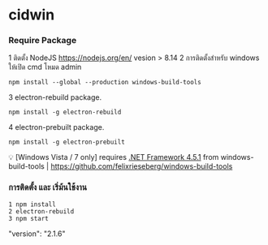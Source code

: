 # cidwin
### Require Package
1 ติดตั้ง NodeJS https://nodejs.org/en/ vesion > 8.14
2 การติดตั้งสำหรับ windows ให้เปิด cmd โหมด admin 
```
npm install --global --production windows-build-tools
``` 
3 electron-rebuild package.
```
npm install -g electron-rebuild
``` 
4 electron-prebuilt package.
```
npm install -g electron-prebuilt
``` 
 
:bulb: [Windows Vista / 7 only] requires [.NET Framework 4.5.1](http://www.microsoft.com/en-us/download/details.aspx?id=40773)
from windows-build-tools  | https://github.com/felixrieseberg/windows-build-tools

### การติดตั้ง และ เริ่ม้นใช้งาน
 
```
1 npm install
2 electron-rebuild
3 npm start
```



 "version": "2.1.6"



